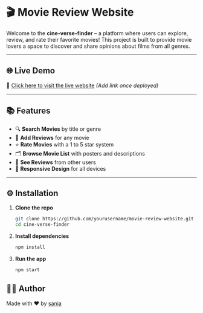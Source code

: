 # 🎬 Movie Review Website

Welcome to the **cine-verse-finder** – a platform where users can explore, review, and rate their favorite movies! This project is built to provide movie lovers a space to discover and share opinions about films from all genres.

---

## 🌐 Live Demo

🔗 [Click here to visit the live website](#) *(Add link once deployed)*

---



## 📚 Features

- 🔍 **Search Movies** by title or genre  
- 📝 **Add Reviews** for any movie  
- ⭐ **Rate Movies** with a 1 to 5 star system  
- 🗂️ **Browse Movie List** with posters and descriptions  
- 🧾 **See Reviews** from other users  
- 📱 **Responsive Design** for all devices

---



## ⚙️ Installation

1. **Clone the repo**
   ```bash
   git clone https://github.com/yourusername/movie-review-website.git
   cd cine-verse-finder
   ```

2. **Install dependencies**
   ```bash
   npm install
   ```

3. **Run the app**
   ```bash
   npm start
   ```



## 👨‍💻 Author

Made with ❤️ by [sania](https://github.com/sania0706)
